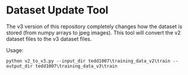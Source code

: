 # Dataset Update Tool

The v3 version of this repository completely changes how the dataset is stored (from numpy arrays to jpeg images). 
This tool will convert the v2 dataset files to the v3 dataset files. 

Usage:
 ```
python v2_to_v3.py --input_dir tedd1007\training_data_v2\train --output_dir tedd1007\training_data_v3\train
```